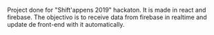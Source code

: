 Project done for "Shift'appens 2019" hackaton. It is made in react and firebase. The objectivo is to receive data from firebase in realtime and update de front-end with it automatically.
